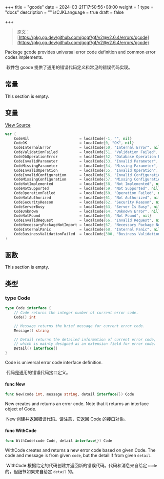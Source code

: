 +++
title = "gcode"
date = 2024-03-21T17:50:56+08:00
weight = 1
type = "docs"
description = ""
isCJKLanguage = true
draft = false

+++

> 原文：[https://pkg.go.dev/github.com/gogf/gf/v2@v2.6.4/errors/gcode](https://pkg.go.dev/github.com/gogf/gf/v2@v2.6.4/errors/gcode)

Package gcode provides universal error code definition and common error codes implements.

​	软件包 gcode 提供了通用的错误代码定义和常见的错误代码实现。

## 常量

This section is empty.

## 变量

[View Source](https://github.com/gogf/gf/blob/v2.6.4/errors/gcode/gcode.go#L28)

```go
var (
	CodeNil                       = localCode{-1, "", nil}                             // No error code specified.
	CodeOK                        = localCode{0, "OK", nil}                            // It is OK.
	CodeInternalError             = localCode{50, "Internal Error", nil}               // An error occurred internally.
	CodeValidationFailed          = localCode{51, "Validation Failed", nil}            // Data validation failed.
	CodeDbOperationError          = localCode{52, "Database Operation Error", nil}     // Database operation error.
	CodeInvalidParameter          = localCode{53, "Invalid Parameter", nil}            // The given parameter for current operation is invalid.
	CodeMissingParameter          = localCode{54, "Missing Parameter", nil}            // Parameter for current operation is missing.
	CodeInvalidOperation          = localCode{55, "Invalid Operation", nil}            // The function cannot be used like this.
	CodeInvalidConfiguration      = localCode{56, "Invalid Configuration", nil}        // The configuration is invalid for current operation.
	CodeMissingConfiguration      = localCode{57, "Missing Configuration", nil}        // The configuration is missing for current operation.
	CodeNotImplemented            = localCode{58, "Not Implemented", nil}              // The operation is not implemented yet.
	CodeNotSupported              = localCode{59, "Not Supported", nil}                // The operation is not supported yet.
	CodeOperationFailed           = localCode{60, "Operation Failed", nil}             // I tried, but I cannot give you what you want.
	CodeNotAuthorized             = localCode{61, "Not Authorized", nil}               // Not Authorized.
	CodeSecurityReason            = localCode{62, "Security Reason", nil}              // Security Reason.
	CodeServerBusy                = localCode{63, "Server Is Busy", nil}               // Server is busy, please try again later.
	CodeUnknown                   = localCode{64, "Unknown Error", nil}                // Unknown error.
	CodeNotFound                  = localCode{65, "Not Found", nil}                    // Resource does not exist.
	CodeInvalidRequest            = localCode{66, "Invalid Request", nil}              // Invalid request.
	CodeNecessaryPackageNotImport = localCode{67, "Necessary Package Not Import", nil} // It needs necessary package import.
	CodeInternalPanic             = localCode{68, "Internal Panic", nil}               // An panic occurred internally.
	CodeBusinessValidationFailed  = localCode{300, "Business Validation Failed", nil}  // Business validation failed.
)
```

## 函数

This section is empty.

## 类型

### type Code

```go
type Code interface {
	// Code returns the integer number of current error code.
	Code() int

	// Message returns the brief message for current error code.
	Message() string

	// Detail returns the detailed information of current error code,
	// which is mainly designed as an extension field for error code.
	Detail() interface{}
}
```

Code is universal error code interface definition.

​	代码是通用的错误代码接口定义。

#### func New

```go
func New(code int, message string, detail interface{}) Code
```

New creates and returns an error code. Note that it returns an interface object of Code.

​	New 创建并返回错误代码。请注意，它返回 Code 的接口对象。

#### func WithCode

```go
func WithCode(code Code, detail interface{}) Code
```

WithCode creates and returns a new error code based on given Code. The code and message is from given `code`, but the detail if from given `detail`.

​	WithCode 根据给定的代码创建并返回新的错误代码。代码和消息来自给定 `code` 的，但细节如果来自给定 `detail` 的。